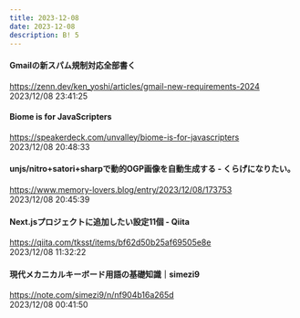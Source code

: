 ```yaml
---
title: 2023-12-08
date: 2023-12-08
description: B! 5
---
```


#### Gmailの新スパム規制対応全部書く
https://zenn.dev/ken_yoshi/articles/gmail-new-requirements-2024<br>
2023/12/08 23:41:25<br>


#### Biome is for JavaScripters
https://speakerdeck.com/unvalley/biome-is-for-javascripters<br>
2023/12/08 20:48:33<br>


#### unjs/nitro+satori+sharpで動的OGP画像を自動生成する - くらげになりたい。
https://www.memory-lovers.blog/entry/2023/12/08/173753<br>
2023/12/08 20:45:39<br>


#### Next.jsプロジェクトに追加したい設定11個 - Qiita
https://qiita.com/tksst/items/bf62d50b25af69505e8e<br>
2023/12/08 11:32:22<br>


#### 現代メカニカルキーボード用語の基礎知識｜simezi9
https://note.com/simezi9/n/nf904b16a265d<br>
2023/12/08 00:41:50<br>


